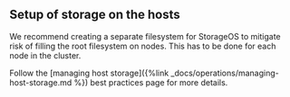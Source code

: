 ## Setup of storage on the hosts

We recommend creating a separate filesystem for StorageOS to mitigate
risk of filling the root filesystem on nodes. This has to be done for each node
in the cluster.

Follow the [managing host storage]({%link _docs/operations/managing-host-storage.md
%}) best practices page for more details.
